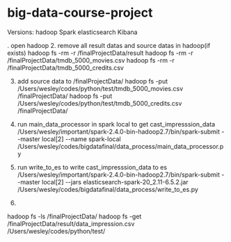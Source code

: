 # big-data-course-project

Versions:
hadoop
Spark
elasticsearch
Kibana

. open hadoop
2. remove all result datas and source datas in hadoop(if exists)
hadoop fs -rm -r /finalProjectData/result
hadoop fs -rm -r /finalProjectData/tmdb_5000_movies.csv
hadoop fs -rm -r /finalProjectData/tmdb_5000_credits.csv

3. add source data to /finalProjectData/
hadoop fs -put /Users/wesley/codes/python/test/tmdb_5000_movies.csv /finalProjectData/
hadoop fs -put /Users/wesley/codes/python/test/tmdb_5000_credits.csv /finalProjectData/

4. run main_data_processor in spark local to get cast_impresssion_data
/Users/wesley/important/spark-2.4.0-bin-hadoop2.7/bin/spark-submit --master local[2] --name spark-local /Users/wesley/codes/bigdatafinal/data_process/main_data_processor.py

5. run write_to_es to write cast_impresssion_data to es
/Users/wesley/important/spark-2.4.0-bin-hadoop2.7/bin/spark-submit --master local[2] --jars elasticsearch-spark-20_2.11-6.5.2.jar /Users/wesley/codes/bigdatafinal/data_process/write_to_es.py

6.




hadoop fs -ls /finalProjectData/
hadoop fs -get /finalProjectData/result/data_impression.csv /Users/wesley/codes/python/test/
